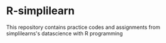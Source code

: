 # R-simplilearn
This repository contains practice codes and assignments from simplilearns's datascience with R programming  
